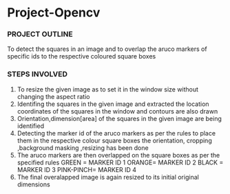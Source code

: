 # Project-Opencv

### PROJECT OUTLINE
 To detect the squares in an image and to overlap the aruco markers of specific ids to the respective coloured square boxes
 ### STEPS INVOLVED
 
 1. To resize the given image as to set it in the window size without changing the aspect ratio 
 2. Identifing the squares in the given image and extracted the location coordinates of the squares in the window and contours are also drawn
 3. Orientation,dimension[area] of the squares in the given image are being identified 
 4. Detecting the marker id of the aruco markers as per the rules to place  them in the respective colour square boxes the orientation, cropping ,background masking ,resizing has been done 
 5. The aruco markers are then overlapped on the square boxes as per the specified rules
    GREEN = MARKER ID 1
    ORANGE= MARKER ID 2
    BLACK = MARKER ID 3
    PINK-PINCH= MARKER ID 4
 6. The final overalapped image is again resized to its initial original dimensions
